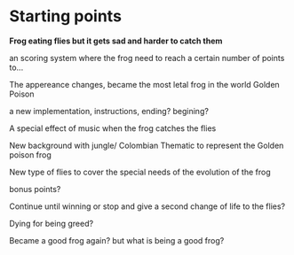 # Starting points

**Frog eating flies but it gets sad and harder to catch them**

an scoring system where the frog need to reach a certain number of points to...

The appereance changes, became the most letal frog in the world Golden Poison

a new implementation, instructions, ending? begining? 

A special effect of music when the frog catches the flies 

New background with jungle/ Colombian Thematic to represent the Golden poison frog

New type of flies to cover the special needs of the evolution of the frog 

bonus points?

Continue until winning or stop and give a second change of life to the flies?

Dying for being greed?

Became a good frog again? but what is being a good frog?